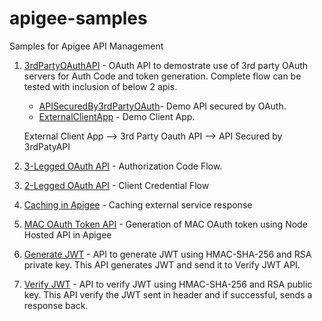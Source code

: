 # apigee-samples
Samples for Apigee API Management

1. [3rdPartyOAuthAPI](./3rdPartyOAuthAPI) - OAuth API to demostrate use of 3rd party OAuth servers for Auth Code and token generation. Complete flow can be tested with inclusion of below 2 apis.
    * [APISecuredBy3rdPartyOAuth](./APISecuredBy3rdPartyOAuth)- Demo API secured by OAuth.
    * [ExternalClientApp](./ExternalClientApp) - Demo Client App.
    
    External Client App --> 3rd Party Oauth API --> API Secured by 3rdPatyAPI
    
1. [3-Legged OAuth API](./3-Legged-OAuth) - Authorization Code Flow.
1. [2-Legged OAuth API](./2-Legged-OAuth) - Client Credential Flow
1. [Caching in Apigee](./CacheDemoApi) -  Caching external service response 
1. [MAC OAuth Token API](./HMACNodeApp) - Generation of MAC OAuth token using Node Hosted API in Apigee
1. [Generate JWT](./GenerateJWTAPI) - API to generate JWT using HMAC-SHA-256 and RSA private key. This API generates JWT and send it to Verify JWT API.
1. [Verify JWT](./VerifyJWT) - API to verify JWT using HMAC-SHA-256 and RSA public key. This API verify the JWT sent in header and if successful, sends a response back.
